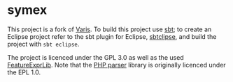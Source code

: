 # symex

This project is a fork of [Varis](https://github.com/git1997/VarAnalysis). To build this project use [sbt](http://www.scala-sbt.org/index.html); to create an Eclipse project refer to the sbt plugin for Eclipse, [sbtclipse](https://github.com/typesafehub/sbteclipse), and build the project with `sbt eclipse`.

The project is licenced under the GPL 3.0 as well as the used [FeatureExprLib](https://github.com/ckaestne/TypeChef). Note that the [PHP parser](https://github.com/Tocea/pdt-standalone-parser) library is originally licenced under the EPL 1.0. 
